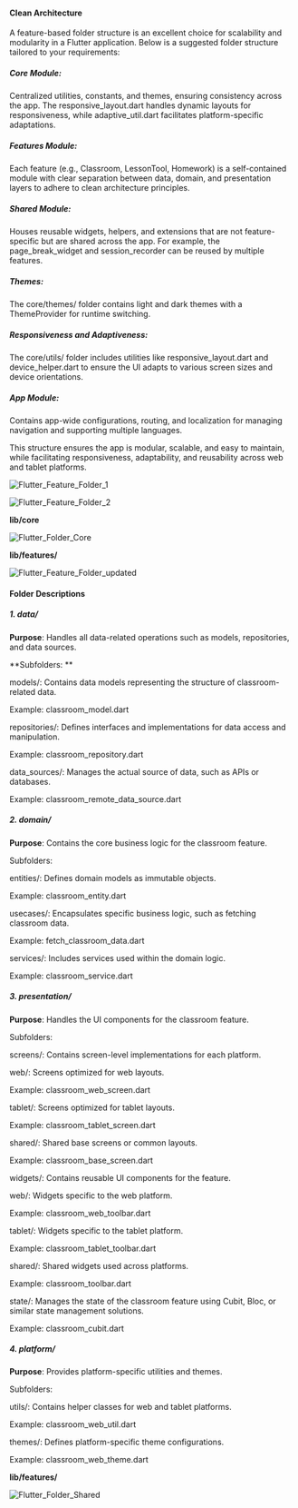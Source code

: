 
#### Clean Architecture

A feature-based folder structure is an excellent choice for scalability and modularity in a Flutter application. Below is a suggested folder structure tailored to your requirements:

##### Core Module:

Centralized utilities, constants, and themes, ensuring consistency across the app. The responsive_layout.dart handles dynamic layouts for responsiveness, while adaptive_util.dart facilitates platform-specific adaptations.

##### Features Module:

Each feature (e.g., Classroom, LessonTool, Homework) is a self-contained module with clear separation between data, domain, and presentation layers to adhere to clean architecture principles.

##### Shared Module:

Houses reusable widgets, helpers, and extensions that are not feature-specific but are shared across the app. For example, the page_break_widget and session_recorder can be reused by multiple features.

##### Themes:

The core/themes/ folder contains light and dark themes with a ThemeProvider for runtime switching.

##### Responsiveness and Adaptiveness:

The core/utils/ folder includes utilities like responsive_layout.dart and device_helper.dart to ensure the UI adapts to various screen sizes and device orientations.

##### App Module:

Contains app-wide configurations, routing, and localization for managing navigation and supporting multiple languages.

This structure ensures the app is modular, scalable, and easy to maintain, while facilitating responsiveness, adaptability, and reusability across web and tablet platforms.


![Flutter_Feature_Folder_1](https://github.com/user-attachments/assets/6e6f7f5b-def8-4d10-becc-a378f7559421)


![Flutter_Feature_Folder_2](https://github.com/user-attachments/assets/b8ac05a2-c168-4630-8b27-03767acfcc64)




**lib/core**

![Flutter_Folder_Core](https://github.com/user-attachments/assets/61a65fa7-9a31-4dde-97c2-0f999b7cf0e9)


**lib/features/**

![Flutter_Feature_Folder_updated](https://github.com/user-attachments/assets/f264543d-665f-42a3-bc1f-3aeb4e9f823f)



#### Folder Descriptions

##### 1. data/

**Purpose**: Handles all data-related operations such as models, repositories, and data sources.

**Subfolders:
**

models/: Contains data models representing the structure of classroom-related data.

Example: classroom_model.dart

repositories/: Defines interfaces and implementations for data access and manipulation.

Example: classroom_repository.dart

data_sources/: Manages the actual source of data, such as APIs or databases.

Example: classroom_remote_data_source.dart

##### 2. domain/

**Purpose**: Contains the core business logic for the classroom feature.

Subfolders:

entities/: Defines domain models as immutable objects.

Example: classroom_entity.dart

usecases/: Encapsulates specific business logic, such as fetching classroom data.

Example: fetch_classroom_data.dart

services/: Includes services used within the domain logic.

Example: classroom_service.dart

##### 3. presentation/

**Purpose**: Handles the UI components for the classroom feature.

Subfolders:

screens/: Contains screen-level implementations for each platform.

web/: Screens optimized for web layouts.

Example: classroom_web_screen.dart

tablet/: Screens optimized for tablet layouts.

Example: classroom_tablet_screen.dart

shared/: Shared base screens or common layouts.

Example: classroom_base_screen.dart

widgets/: Contains reusable UI components for the feature.

web/: Widgets specific to the web platform.

Example: classroom_web_toolbar.dart

tablet/: Widgets specific to the tablet platform.

Example: classroom_tablet_toolbar.dart

shared/: Shared widgets used across platforms.

Example: classroom_toolbar.dart

state/: Manages the state of the classroom feature using Cubit, Bloc, or similar state management solutions.

Example: classroom_cubit.dart

##### 4. platform/

**Purpose**: Provides platform-specific utilities and themes.

Subfolders:

utils/: Contains helper classes for web and tablet platforms.

Example: classroom_web_util.dart

themes/: Defines platform-specific theme configurations.

Example: classroom_web_theme.dart



**lib/features/**

![Flutter_Folder_Shared](https://github.com/user-attachments/assets/90cdde22-9f5e-46fb-a93e-7cbd510ddeef)






